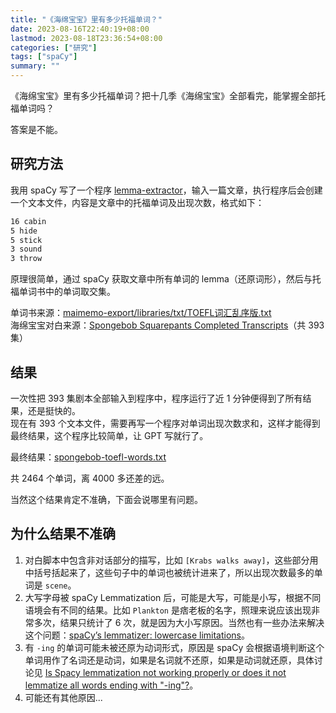 ```yaml
---
title: "《海绵宝宝》里有多少托福单词？"
date: 2023-08-16T22:40:19+08:00
lastmod: 2023-08-18T23:36:54+08:00
categories: ["研究"]
tags: ["spaCy"]
summary: ""
---
```


《海绵宝宝》里有多少托福单词？把十几季《海绵宝宝》全部看完，能掌握全部托福单词吗？

答案是不能。

## 研究方法

我用 spaCy 写了一个程序 [lemma-extractor](https://github.com/today-calm/lemma-extractor)，输入一篇文章，执行程序后会创建一个文本文件，内容是文章中的托福单词及出现次数，格式如下：

```txt
16 cabin
5 hide
5 stick
3 sound
3 throw
```

原理很简单，通过 spaCy 获取文章中所有单词的 lemma（还原词形），然后与托福单词书中的单词取交集。

单词书来源：[maimemo-export/libraries/txt/TOEFL词汇乱序版.txt](https://github.com/busiyiworld/maimemo-export/blob/058cb2037b05c768a5b55b9880665564ba0b8016/libraries/txt/TOEFL%E8%AF%8D%E6%B1%87%E4%B9%B1%E5%BA%8F%E7%89%88.txt)  
海绵宝宝对白来源：[Spongebob Squarepants Completed Transcripts](https://www.kaggle.com/datasets/mikhailgaerlan/spongebob-squarepants-completed-transcripts?resource=download)（共 393 集）

## 结果

一次性把 393 集剧本全部输入到程序中，程序运行了近 1 分钟便得到了所有结果，还是挺快的。  
现在有 393 个文本文件，需要再写一个程序对单词出现次数求和，这样才能得到最终结果，这个程序比较简单，让 GPT 写就行了。

最终结果：[spongebob-toefl-words.txt](https://gist.github.com/today-calm/2fd49dcf5d098645e8a6aa72e1a1f5f2)

共 2464 个单词，离 4000 多还差的远。

当然这个结果肯定不准确，下面会说哪里有问题。

## 为什么结果不准确

1. 对白脚本中包含非对话部分的描写，比如 `[Krabs walks away]`，这些部分用中括号括起来了，这些句子中的单词也被统计进来了，所以出现次数最多的单词是 `scene`。
2. 大写字母被 spaCy Lemmatization 后，可能是大写，可能是小写，根据不同语境会有不同的结果。比如 `Plankton` 是痞老板的名字，照理来说应该出现非常多次，结果只统计了 6 次，就是因为大小写原因。当然也有一些办法来解决这个问题：[spaCy’s lemmatizer: lowercase limitations](https://medium.com/besedo-engineering/spacys-lemmatizer-lowercase-limitations-1155c1787158)。
3. 有 `-ing` 的单词可能未被还原为动词形式，原因是 spaCy 会根据语境判断这个单词用作了名词还是动词，如果是名词就不还原，如果是动词就还原，具体讨论见 [Is Spacy lemmatization not working properly or does it not lemmatize all words ending with "-ing"?](https://stackoverflow.com/questions/74175424/is-spacy-lemmatization-not-working-properly-or-does-it-not-lemmatize-all-words-e)。
4. 可能还有其他原因...
